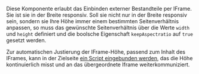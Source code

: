 Diese Komponente erlaubt das Einbinden externer Bestandteile per IFrame. Sie ist sie in der Breite responsiv. Soll sie nicht nur in der Breite responsiv sein, sondern sie Ihre Höhe immer einem bestimmten Seitenverhältnis anpassen, so muss das gewünschte Seitenverhältnis über die Werte `width` und `height` definiert und die boolsche Eigenschaft `keepAspectratio` auf `true` gesetzt werden.

Zur automatischen Justierung der IFrame-Höhe, passend zum Inhalt des IFrames, kann in der Zielseite [ein Script eingebunden werden](https://templates.park.works/iframe.html), das die Höhe kontinuierlich misst und an das übergeordnete Iframe weiterkommuniziert.
